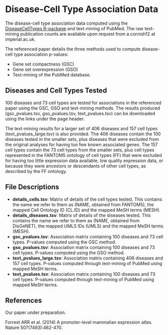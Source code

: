 Disease-Cell Type Association Data
==========

The disease-cell type association data computed using the [DiseaseCellTypes R-package][1] and text-mining of PubMed. The raw text-mining publication counts are available upon request from a.cornish12 at imperial.ac.uk.

The referenced paper details the three methods used to compute disease-cell type association p-values:
- Gene set compactness (GSC)
- Gene set overexpression (GSO)
- Text-mining of the PubMed database. 


Diseases and Cell Types Tested
----------

100 diseases and 73 cell types are tested for associations in the referenced paper using the GSC, GSO and text-mining methods. The results produced (gsc_pvalues.tsv, gso_pvalues.tsv, text_pvalues.tsv) can be downloaded using the links under the page header. 

The text-mining results for a larger set of 406 diseases and 157 cell types (text_pvalues_large.tsv) is also provided. The 406 diseases contain the 100 diseases tested in the smaller sets, plus diseases that were excluded from the original analyses for having too few known associated genes. The 157 cell types contain the 73 cell types from the smaller sets, plus cell types represented in the FANTOM5 ontology of cell types (FF) that were excluded for having too little expression data available, low quality expression data, or because they were ancestors or descendants of other cell types, as described by the FF ontology. 


File Descriptions
----------

- **details_cells.tsv**: Matrix of details of the cell types tested. This contains the name we refer to them as (NAME, obtained from FANTOM5), the mapped Cell Ontology ID (CL.ID) and the mapped MeSH terms (MESH). 
- **details_diseases.tsv**: Matrix of details of the diseases tested. This contains the name we refer to them as (NAME, obtained from DisGeNET), the mapped UMLS IDs (UMLS) and the mapped MeSH terms (MESH). 
- **gsc_pvalues.tsv**: Association matrix containing 100 diseases and 73 cell types. P-values computed using the GSC method. 
- **gso_pvalues.tsv**: Association matrix containing 100 diseases and 73 cell types. P-values computed using the GSO method. 
- **text_pvalues_large.tsv**: Association matrix containing 406 diseases and 157 cell types. P-values computed through text-mining of PubMed using mapped MeSH terms.
- **text_pvalues.tsv**: Association matrix containing 100 diseases and 73 cell types. P-values computed through text-mining of PubMed using mapped MeSH terms.


References
----------

Our paper under preparation.

Forrest ARR et al. (2014) A promoter-level mammalian expression atlas. Nature 507(7493):462-470.


[1]: http://alexjcornish.github.io/DiseaseCellTypes/

